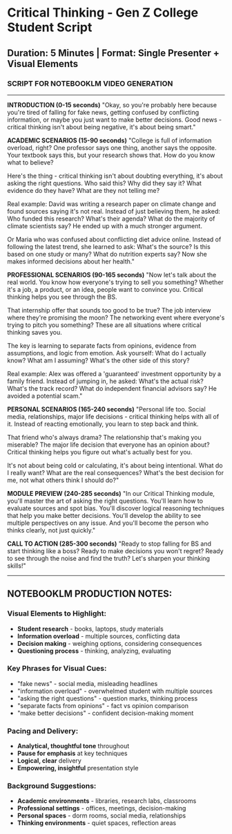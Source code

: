 # Critical Thinking - Gen Z College Student Script

## Duration: 5 Minutes | Format: Single Presenter + Visual Elements

### SCRIPT FOR NOTEBOOKLM VIDEO GENERATION

---

**INTRODUCTION (0-15 seconds)**
"Okay, so you're probably here because you're tired of falling for fake news, getting confused by conflicting information, or maybe you just want to make better decisions. Good news - critical thinking isn't about being negative, it's about being smart."

**ACADEMIC SCENARIOS (15-90 seconds)**
"College is full of information overload, right? One professor says one thing, another says the opposite. Your textbook says this, but your research shows that. How do you know what to believe?

Here's the thing - critical thinking isn't about doubting everything, it's about asking the right questions. Who said this? Why did they say it? What evidence do they have? What are they not telling me?

Real example: David was writing a research paper on climate change and found sources saying it's not real. Instead of just believing them, he asked: Who funded this research? What's their agenda? What do the majority of climate scientists say? He ended up with a much stronger argument.

Or Maria who was confused about conflicting diet advice online. Instead of following the latest trend, she learned to ask: What's the source? Is this based on one study or many? What do nutrition experts say? Now she makes informed decisions about her health."

**PROFESSIONAL SCENARIOS (90-165 seconds)**
"Now let's talk about the real world. You know how everyone's trying to sell you something? Whether it's a job, a product, or an idea, people want to convince you. Critical thinking helps you see through the BS.

That internship offer that sounds too good to be true? The job interview where they're promising the moon? The networking event where everyone's trying to pitch you something? These are all situations where critical thinking saves you.

The key is learning to separate facts from opinions, evidence from assumptions, and logic from emotion. Ask yourself: What do I actually know? What am I assuming? What's the other side of this story?

Real example: Alex was offered a 'guaranteed' investment opportunity by a family friend. Instead of jumping in, he asked: What's the actual risk? What's the track record? What do independent financial advisors say? He avoided a potential scam."

**PERSONAL SCENARIOS (165-240 seconds)**
"Personal life too. Social media, relationships, major life decisions - critical thinking helps with all of it. Instead of reacting emotionally, you learn to step back and think.

That friend who's always drama? The relationship that's making you miserable? The major life decision that everyone has an opinion about? Critical thinking helps you figure out what's actually best for you.

It's not about being cold or calculating, it's about being intentional. What do I really want? What are the real consequences? What's the best decision for me, not what others think I should do?"

**MODULE PREVIEW (240-285 seconds)**
"In our Critical Thinking module, you'll master the art of asking the right questions. You'll learn how to evaluate sources and spot bias. You'll discover logical reasoning techniques that help you make better decisions. You'll develop the ability to see multiple perspectives on any issue. And you'll become the person who thinks clearly, not just quickly."

**CALL TO ACTION (285-300 seconds)**
"Ready to stop falling for BS and start thinking like a boss? Ready to make decisions you won't regret? Ready to see through the noise and find the truth? Let's sharpen your thinking skills!"

---

## NOTEBOOKLM PRODUCTION NOTES:

### Visual Elements to Highlight:
- **Student research** - books, laptops, study materials
- **Information overload** - multiple sources, conflicting data
- **Decision making** - weighing options, considering consequences
- **Questioning process** - thinking, analyzing, evaluating

### Key Phrases for Visual Cues:
- "fake news" - social media, misleading headlines
- "information overload" - overwhelmed student with multiple sources
- "asking the right questions" - question marks, thinking process
- "separate facts from opinions" - fact vs opinion comparison
- "make better decisions" - confident decision-making moment

### Pacing and Delivery:
- **Analytical, thoughtful tone** throughout
- **Pause for emphasis** at key techniques
- **Logical, clear** delivery
- **Empowering, insightful** presentation style

### Background Suggestions:
- **Academic environments** - libraries, research labs, classrooms
- **Professional settings** - offices, meetings, decision-making
- **Personal spaces** - dorm rooms, social media, relationships
- **Thinking environments** - quiet spaces, reflection areas




